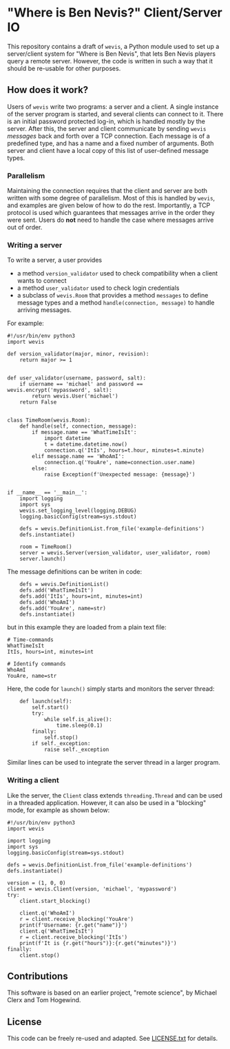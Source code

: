 # "Where is Ben Nevis?" Client/Server IO

This repository contains a draft of ``wevis``, a Python module used to set up a server/client system for "Where is Ben Nevis", that lets Ben Nevis players query a remote server.
However, the code is written in such a way that it should be re-usable for other purposes.

## How does it work?

Users of ``wevis`` write two programs: a server and a client.
A single instance of the server program is started, and several clients can connect to it.
There is an initial password protected log-in, which is handled mostly by the server.
After this, the server and client communicate by sending ``wevis`` _messages_ back and forth over a TCP connection.
Each message is of a predefined type, and has a name and a fixed number of arguments.
Both server and client have a local copy of this list of user-defined message types.

### Parallelism

Maintaining the connection requires that the client and server are both written with some degree of parallelism.
Most of this is handled by ``wevis``, and examples are given below of how to do the rest.
Importantly, a TCP protocol is used which guarantees that messages arrive in the order they were sent.
Users do **not** need to handle the case where messages arrive out of order.

### Writing a server

To write a server, a user provides

- a method ``version_validator`` used to check compatibility when a client wants to connect
- a method ``user_validator`` used to check login credentials
- a subclass of ``wevis.Room`` that provides a method ``messages`` to define message types and a method ``handle(connection, message)`` to handle arriving messages.

For example:

```
#!/usr/bin/env python3
import wevis

def version_validator(major, minor, revision):
    return major >= 1


def user_validator(username, password, salt):
    if username == 'michael' and password == wevis.encrypt('mypassword', salt):
        return wevis.User('michael')
    return False


class TimeRoom(wevis.Room):
    def handle(self, connection, message):
        if message.name == 'WhatTimeIsIt':
            import datetime
            t = datetime.datetime.now()
            connection.q('ItIs', hours=t.hour, minutes=t.minute)
        elif message.name == 'WhoAmI':
            connection.q('YouAre', name=connection.user.name)
        else:
            raise Exception(f'Unexpected message: {message}')


if __name__ == '__main__':
    import logging
    import sys
    wevis.set_logging_level(logging.DEBUG)
    logging.basicConfig(stream=sys.stdout)

    defs = wevis.DefinitionList.from_file('example-definitions')
    defs.instantiate()

    room = TimeRoom()
    server = wevis.Server(version_validator, user_validator, room)
    server.launch()
```

The message definitions can be writen in code:

```
    defs = wevis.DefinitionList()
    defs.add('WhatTimeIsIt')
    defs.add('ItIs', hours=int, minutes=int)
    defs.add('WhoAmI')
    defs.add('YouAre', name=str)
    defs.instantiate()
```

but in this example they are loaded from a plain text file:

```
# Time-commands
WhatTimeIsIt
ItIs, hours=int, minutes=int

# Identify commands
WhoAmI
YouAre, name=str
```

Here, the code for ``launch()`` simply starts and monitors the server thread:

```
    def launch(self):
        self.start()
        try:
            while self.is_alive():
                time.sleep(0.1)
        finally:
            self.stop()
        if self._exception:
            raise self._exception
```

Similar lines can be used to integrate the server thread in a larger program.

### Writing a client

Like the server, the ``Client`` class extends ``threading.Thread`` and can be used in a threaded application.
However, it can also be used in a "blocking" mode, for example as shown below:

```
#!/usr/bin/env python3
import wevis

import logging
import sys
logging.basicConfig(stream=sys.stdout)

defs = wevis.DefinitionList.from_file('example-definitions')
defs.instantiate()

version = (1, 0, 0)
client = wevis.Client(version, 'michael', 'mypassword')
try:
    client.start_blocking()

    client.q('WhoAmI')
    r = client.receive_blocking('YouAre')
    print(f'Username: {r.get("name")}')
    client.q('WhatTimeIsIt')
    r = client.receive_blocking('ItIs')
    print(f'It is {r.get("hours")}:{r.get("minutes")}')
finally:
    client.stop()
```

## Contributions

This software is based on an earlier project, "remote science", by Michael Clerx and Tom Hogewind.

## License

This code can be freely re-used and adapted.
See [LICENSE.txt](LICENSE.txt) for details.

